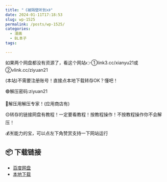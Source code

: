 ```yaml
---
title: "《被隔壁听到x》"
date: 2024-01-11T17:18:53
slug: wp-1525
permalink: /posts/wp-1525/
categories:
  - 漫画
  - BL本子
tags:

---
```


如果两个网盘都没有资源了，看这个网站👉①link3.cc/xianyu21或②vlink.cc/ziyuan21

(本站)不需要注册账号！直接点本地下载转存OK？懂吧！

🟢解压密码:ziyuan21

🔵解压用解压专家！(应用商店有)

🟡转存的链接网盘有教程！一定要看教程！按教程操作！不按教程操作你不会解压！

💰🈶能力的宝，可以点左下角赞赏支持一下网站运行

## 📦 下载链接
- [百度网盘](https://blziyuan21.com/pay-download/1525?key=c16197a937&down_id=0)
- [本地下载](https://blziyuan21.com/pay-download/1525?key=c16197a937&down_id=1)

